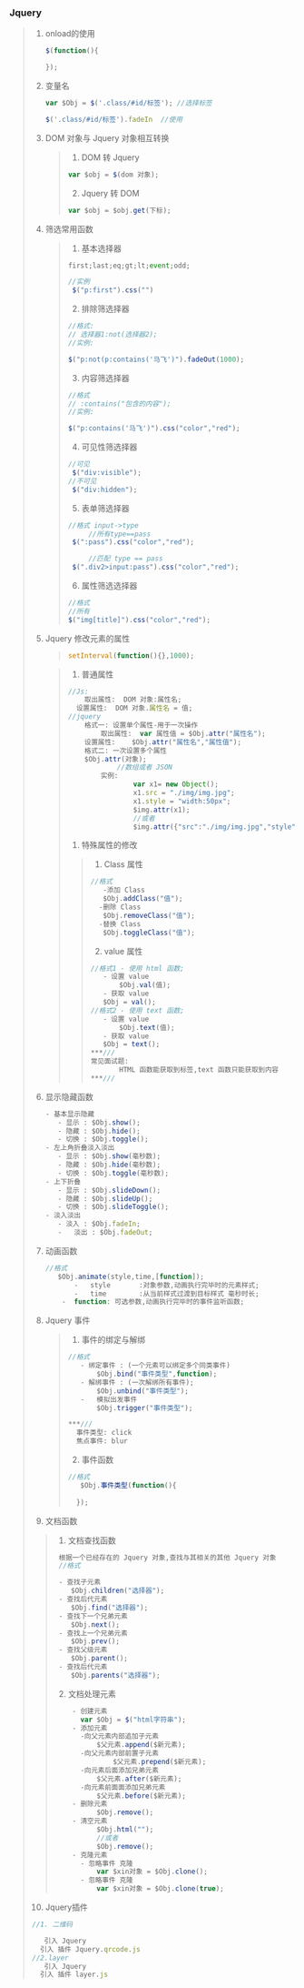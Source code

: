 ### Jquery	

> 1. onload的使用
>
>    ```javascript
>    $(function(){
>    
>    });
>    ```
>    
> 3. 变量名
>
>    ```javascript
>    var $Obj = $('.class/#id/标签'); //选择标签
>    
>    $('.class/#id/标签').fadeIn  //使用
>    ```
>    
> 3. DOM 对象与 Jquery 对象相互转换
>
>    >1. DOM 转 Jquery
>    >
>    >   ```javascript
>    >   var $obj = $(dom 对象);
>    >   ```
>    >
>    >2.  Jquery 转  DOM
>    >
>    >   ```javascript
>    >   var $obj = $obj.get(下标);
>    >   ```
>    >
>    > 
>    
> 5. 筛选常用函数
>
>    >1. 基本选择器
>    >
>    >```javascript
>    >first;last;eq;gt;lt;event;odd;
>    >
>    >//实例
>    >	$("p:first").css("")
>    >```
>    >
>    >2. 排除筛选择器
>    >
>    >```javascript
>    >//格式:
>    >// 选择器1:not(选择器2);
>    >//实例:
>    >
>    >$("p:not(p:contains('马飞')").fadeOut(1000);
>    >```
>    >
>    >3. 内容筛选择器
>    >
>    >```javascript
>    >//格式
>    >// :contains("包含的内容");
>    >//实例:
>    >
>    >$("p:contains('马飞')").css("color","red");
>    >
>    >```
>    >
>    >4. 可见性筛选择器
>    >
>    >```javascript
>    >//可见 
>    >	$("div:visible");
>    >//不可见
>    >	$("div:hidden");
>    >```
>    >
>    >5. 表单筛选择器
>    >
>    >```javascript
>    >//格式 input->type
>    >		//所有type==pass
>    >	$(":pass").css("color","red");
>    >
>    >		//匹配 type == pass
>    >	$(".div2>input:pass").css("color","red");
>    >```
>    >
>    >6. 属性筛选选择器
>    >
>    >```javascript
>    >//格式
>    >//所有
>    >$("img[title]").css("color","red");
>    >```
>    >
>
> 6. Jquery 修改元素的属性   
>
>    >```javascript
>    >setInterval(function(){},1000);
>    >```
>    
>    >1. 普通属性
>    >
>    >  ```javascript
>    >  //Js:
>    >  	取出属性:  DOM 对象:属性名;
>    >    设置属性:	 DOM 对象.属性名 = 值;
>    >  //jquery
>    >  	格式一: 设置单个属性-用于一次操作
>    >  		取出属性:  var 属性值 = $Obj.attr("属性名");
>    >    	设置属性:	 $Obj.attr("属性名","属性值");
>    >  	格式二: 一次设置多个属性
>    >    	$Obj.attr(对象);
>    >  			//数组或者 JSON
>    >  		实例:
>    >  				var x1= new Object();
>    >  				x1.src = "./img/img.jpg";
>    >  				x1.style = "width:50px";
>    >  				$img.attr(x1);
>    >  				//或者
>    >  				$img.attr({"src":"./img/img.jpg","style":"width:50px"})
>    >  ```
>    > 
>    >1. 特殊属性的修改  
>    >
>    >   >1. Class 属性
>    >   >
>    >   >   ```javascript
>    >   >   //格式
>    >   >   	-添加 Class
>    >   >     	$Obj.addClass("值");
>    >   >     -删除 Class
>    >   >     	$Obj.removeClass("值");
>    >   >     -替换 Class
>    >   >     	$Obj.toggleClass("值");
>    >   >   ```
>    >   >
>    >   >2. value 属性
>    >   >
>    >   >   ```javascript
>    >   >   //格式1 - 使用 html 函数;
>    >   >   	- 设置 value
>    >   >   		$Obj.val(值);
>    >   >   	- 获取 value
>    >   >     	$Obj = val();
>    >   >   //格式2 - 使用 text 函数;
>    >   >   	- 设置 value
>    >   >   		$Obj.text(值);
>    >   >   	- 获取 value
>    >   >     	$Obj = text();
>    >   >   ***///
>    >   >   常见面试题:
>    >   >   		HTML 函数能获取到标签,text 函数只能获取到内容
>    >   >   ***///
>    >   >   ```
>    >   >
>    
> 6. 显示隐藏函数
>
>    ```javascript
>    - 基本显示隐藏
>    	- 显示 : $Obj.show();
>    	- 隐藏 : $Obj.hide();
>    	- 切换 : $Obj.toggle();
>    - 左上角折叠淡入淡出
>    	- 显示 : $Obj.show(毫秒数);
>    	- 隐藏 : $Obj.hide(毫秒数);
>    	- 切换 : $Obj.toggle(毫秒数);
>    - 上下折叠
>    	- 显示 : $Obj.slideDown();
>    	- 隐藏 : $Obj.slideUp();
>    	- 切换 : $Obj.slideToggle();
>    - 淡入淡出
>    	- 淡入 : $Obj.fadeIn;   
>    	-	淡出 : $Obj.fadeOut;
>    
>    ```
>
> 7. 动画函数
>
>    ```javascript
>    //格式
>    	$Obj.animate(style,time,[function]);
>    		-	style		:对象参数,动画执行完毕时的元素样式;
>    		-	time		:从当前样式过渡到目标样式 毫秒时长;
>        -	function: 可选参数,动画执行完毕时的事件监听函数;
>    ```
>
> 8. Jquery 事件
>
>    >1. 事件的绑定与解绑
>    >
>    >   ```javascript
>    >   //格式
>    >   	- 绑定事件 : (一个元素可以绑定多个同类事件)
>    >   		$Obj.bind("事件类型",function);
>    >   	- 解绑事件 : (一次解绑所有事件);
>    >   		$Obj.unbind("事件类型");
>    >   	-	模拟出发事件 
>    >   		$Obj.trigger("事件类型");
>    >   
>    >   ***///
>    >     事件类型: click
>    >     焦点事件: blur
>    >   ```
>    >
>    >2. 事件函数
>    >
>    >   ```javascript
>    >   //格式
>    >   	$Obj.事件类型(function(){
>    >       
>    >     });
>    >   ```
>    >
>    >   
>    
> 9. 文档函数
>
>   >1. 文档查找函数
>   >
>   >   ```javascript
>   >    根据一个已经存在的 Jquery 对象,查找与其相关的其他 Jquery 对象
>   >    //格式
>   >   
>   >    - 查找子元素 
>   >    	$Obj.children("选择器");
>   >    - 查找后代元素 
>   >    	$Obj.find("选择器");
>   >    - 查找下一个兄弟元素 
>   >    	$Obj.next();
>   >    - 查找上一个兄弟元素 
>   >    	$Obj.prev();
>   >    - 查找父级元素 
>   >    	$Obj.parent();
>   >    - 查找后代元素 
>   >    	$Obj.parents("选择器");
>   >   ```
>   >
>   >2. 文档处理元素
>   >
>   >    ```javascript
>   >     - 创建元素
>   >     	var $Obj = $("html字符串");
>   >     - 添加元素
>   >     	-向父元素内部追加子元素
>   >           $父元素.append($新元素);
>   >     	-向父元素内部前置子元素
>   >       		$父元素.prepend($新元素);
>   >     	-向元素后面添加兄弟元素
>   >           $父元素.after($新元素);
>   >     	-向元素前面面添加兄弟元素
>   >           $父元素.before($新元素);
>   >     - 删除元素
>   >     		$Obj.remove();
>   >     - 清空元素
>   >     		$Obj.html(""); 
>   >     		//或者 
>   >     		$Obj.remove();
>   >     - 克隆元素
>   >     	- 忽略事件 克隆
>   >       	var $xin对象 = $Obj.clone();
>   >       - 忽略事件 克隆
>   >        	var $xin对象 = $Obj.clone(true);
>   >    ```
>   >
>   
> 10. Jquery插件
>
>    ```javascript
>    //1. 二维码
>    
>    	引入 Jquery
>      引入 插件 Jquery.qrcode.js
>    //2.layer
>    	引入 Jquery
>      引入 插件 layer.js
>    ```
>
>    
